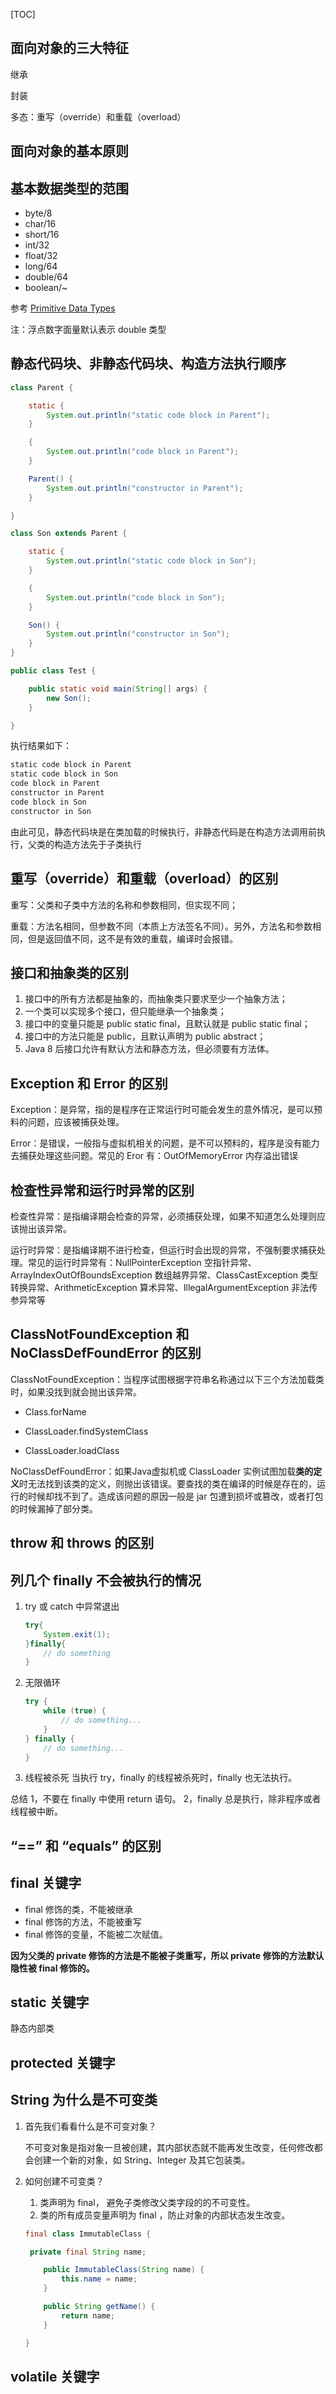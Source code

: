 [TOC]



## 面向对象的三大特征

继承

封装

多态：重写（override）和重载（overload）

## 面向对象的基本原则



## 基本数据类型的范围

- byte/8
- char/16
- short/16
- int/32
- float/32
- long/64
- double/64
- boolean/~

参考 [Primitive Data Types](https://docs.oracle.com/javase/tutorial/java/nutsandbolts/datatypes.html)

注：浮点数字面量默认表示 double 类型

## 静态代码块、非静态代码块、构造方法执行顺序

```java
class Parent {

    static {
        System.out.println("static code block in Parent");
    }

    {
        System.out.println("code block in Parent");
    }

    Parent() {
        System.out.println("constructor in Parent");
    }

}

class Son extends Parent {

    static {
        System.out.println("static code block in Son");
    }

    {
        System.out.println("code block in Son");
    }

    Son() {
        System.out.println("constructor in Son");
    }
}

public class Test {

    public static void main(String[] args) {
        new Son();
    }

}
```

执行结果如下：

```bash
static code block in Parent
static code block in Son
code block in Parent
constructor in Parent
code block in Son
constructor in Son
```

由此可见，静态代码块是在类加载的时候执行，非静态代码是在构造方法调用前执行，父类的构造方法先于子类执行

## 重写（override）和重载（overload）的区别

重写：父类和子类中方法的名称和参数相同，但实现不同；

重载：方法名相同，但参数不同（本质上方法签名不同）。另外，方法名和参数相同，但是返回值不同，这不是有效的重载，编译时会报错。

## 接口和抽象类的区别

1. 接口中的所有方法都是抽象的，而抽象类只要求至少一个抽象方法；
2. 一个类可以实现多个接口，但只能继承一个抽象类；
3. 接口中的变量只能是 public static final，且默认就是 public static final；
4. 接口中的方法只能是 public，且默认声明为 public abstract；
5. Java 8 后接口允许有默认方法和静态方法，但必须要有方法体。

## Exception 和 Error 的区别

Exception：是异常，指的是程序在正常运行时可能会发生的意外情况，是可以预料的问题，应该被捕获处理。

Error：是错误，一般指与虚拟机相关的问题，是不可以预料的，程序是没有能力去捕获处理这些问题。常见的 Eror 有：OutOfMemoryError 内存溢出错误

## 检查性异常和运行时异常的区别

检查性异常：是指编译期会检查的异常，必须捕获处理，如果不知道怎么处理则应该抛出该异常。

运行时异常：是指编译期不进行检查，但运行时会出现的异常，不强制要求捕获处理。常见的运行时异常有：NullPointerException 空指针异常、ArrayIndexOutOfBoundsException 数组越界异常、ClassCastException 类型转换异常、ArithmeticException 算术异常、IllegalArgumentException 非法传参异常等

## ClassNotFoundException 和 NoClassDefFoundError 的区别
ClassNotFoundException：当程序试图根据字符串名称通过以下三个方法加载类时，如果没找到就会抛出该异常。

- Class.forName

- ClassLoader.findSystemClass

- ClassLoader.loadClass

NoClassDefFoundError：如果Java虚拟机或 ClassLoader 实例试图加载**类的定义**时无法找到该类的定义，则抛出该错误。要查找的类在编译的时候是存在的，运行的时候却找不到了。造成该问题的原因一般是 jar 包遭到损坏或篡改，或者打包的时候漏掉了部分类。

## throw 和 throws 的区别

## 列几个 finally 不会被执行的情况

1. try 或 catch 中异常退出

   ```java
   try{
       System.exit(1);
   }finally{
       // do something
   }
   ```

2. 无限循环

   ```java
   try {
       while (true) {
           // do something...
       }
   } finally {
       // do something...
   }
   ```
3. 线程被杀死
   当执行 try，finally 的线程被杀死时，finally 也无法执行。



总结
1，不要在 finally 中使用 return 语句。
2，finally 总是执行，除非程序或者线程被中断。  

## “==” 和 “equals” 的区别

## final 关键字

- final 修饰的类，不能被继承
- final 修饰的方法，不能被重写
- final 修饰的变量，不能被二次赋值。

**因为父类的 private 修饰的方法是不能被子类重写，所以 private 修饰的方法默认隐性被 final 修饰的。**

## static 关键字

静态内部类

## protected 关键字

## String 为什么是不可变类

1. 首先我们看看什么是不可变对象？

   不可变对象是指对象一旦被创建，其内部状态就不能再发生改变，任何修改都会创建一个新的对象，如 String、Integer 及其它包装类。

2. 如何创建不可变类？

   1. 类声明为 final， 避免子类修改父类字段的的不可变性。
   2. 类的所有成员变量声明为 final ，防止对象的内部状态发生改变。
   
   ```java
   final class ImmutableClass {
   
    private final String name;
   
       public ImmutableClass(String name) {
           this.name = name;
       }
   
       public String getName() {
           return name;
       }
   
   }
   ```
   
   

## volatile 关键字


